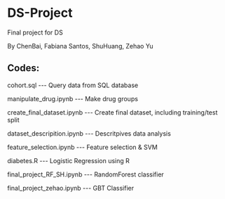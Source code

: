 # DS-Project
Final project for DS 

By
ChenBai, Fabiana Santos, ShuHuang, Zehao Yu

## Codes:
cohort.sql --- Query data from SQL database

manipulate_drug.ipynb --- Make drug groups 

create_final_dataset.ipynb --- Create final dataset, including training/test split

dataset_descripition.ipynb --- Descritpives data analysis

feature_selection.ipynb --- Feature selection & SVM

diabetes.R --- Logistic Regression using R

final_project_RF_SH.ipynb --- RandomForest classifier

final_project_zehao.ipynb --- GBT Classifier
